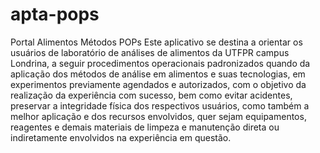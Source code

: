 # apta-pops
Portal Alimentos Métodos POPs
Este aplicativo se destina a orientar os usuários de laboratório de análises de alimentos da UTFPR campus Londrina, a seguir procedimentos operacionais padronizados quando da aplicação dos métodos de análise em alimentos e suas tecnologias, em experimentos previamente agendados e autorizados, com o objetivo da realização da experiência com sucesso, bem como evitar acidentes, preservar a integridade física dos respectivos usuários, como também a melhor aplicação e dos recursos envolvidos, quer sejam equipamentos, reagentes e demais materiais de limpeza e manutenção direta ou indiretamente envolvidos na experiência em questão. 
